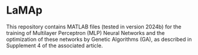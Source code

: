 # LaMAp
This repository contains MATLAB files (tested in version 2024b) for the training of Multilayer Perceptron (MLP) Neural Networks and the optimization of these networks by Genetic Algorithms (GA), as described in Supplement 4 of the associated article.
